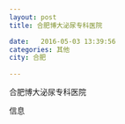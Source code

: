 ```yaml
--- 
layout: post 
title: 合肥博大泌尿专科医院

date:   2016-05-03 13:39:56 
categories: 其他  
city: 合肥
  
--- 
```

   
合肥博大泌尿专科医院

信息

